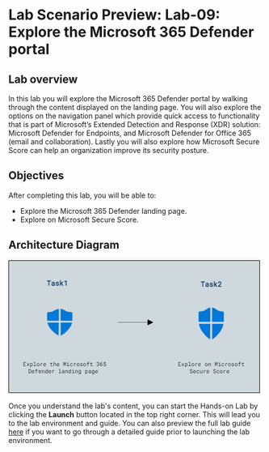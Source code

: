 # Lab Scenario Preview: Lab-09: Explore the Microsoft 365 Defender portal

## Lab overview

In this lab you will explore the Microsoft 365 Defender portal by walking through the content displayed on the landing page. You will also explore the options on the navigation panel which provide quick access to functionality that is part of Microsoft’s Extended Detection and Response (XDR) solution: Microsoft Defender for Endpoints, and Microsoft Defender for Office 365 (email and collaboration). Lastly you will also explore how Microsoft Secure Score can help an organization improve its security posture.


## Objectives

After completing this lab, you will be able to:

- Explore the Microsoft 365 Defender landing page.
- Explore on Microsoft Secure Score.

## Architecture Diagram

![](../Images/preview09.png)

Once you understand the lab's content, you can start the Hands-on Lab by clicking the **Launch** button located in the top right corner. This will lead you to the lab environment and guide. You can also preview the full lab guide [here](https://experience.cloudlabs.ai/#/labguidepreview/2e2a4f6b-fef1-4222-aa61-3456a4feb8d8) if you want to go through a detailed guide prior to launching the lab environment.
